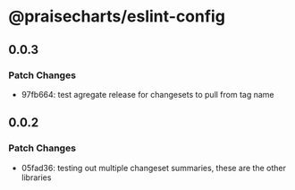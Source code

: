 # @praisecharts/eslint-config

## 0.0.3

### Patch Changes

- 97fb664: test agregate release for changesets to pull from tag name

## 0.0.2

### Patch Changes

- 05fad36: testing out multiple changeset summaries, these are the other libraries
